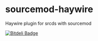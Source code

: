 sourcemod-haywire
=================

Haywire plugin for srcds with sourcemod


[![Bitdeli Badge](https://d2weczhvl823v0.cloudfront.net/randunel/sourcemod-haywire/trend.png)](https://bitdeli.com/free "Bitdeli Badge")
